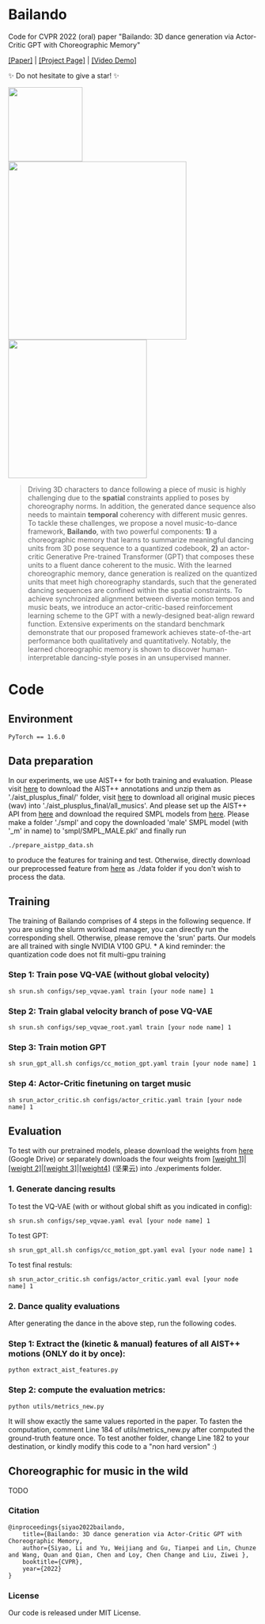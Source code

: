# Bailando
Code for CVPR 2022 (oral) paper "Bailando: 3D dance generation via Actor-Critic GPT with Choreographic Memory"


[[Paper]](https://arxiv.org/abs/2203.13055) | [[Project Page]](https://www.mmlab-ntu.com/project/bailando/index.html) |  [[Video Demo]](https://www.youtube.com/watch?v=YbXOcuMTzD8)

✨ Do not hesitate to give a star! ✨

<p float="left">
	<img src="https://github.com/lisiyao21/Bailando/blob/main/gifs/dance_gif1.gif" width="150" /> <img src="https://github.com/lisiyao21/Bailando/blob/main/gifs/dance_gif2.gif" width="360" /> <img width="280" src="https://github.com/lisiyao21/Bailando/blob/main/gifs/dance_gif3.gif"/>
	</p>

> Driving 3D characters to dance following a piece of music is highly challenging due to the **spatial** constraints applied to poses by choreography norms. In addition, the generated dance sequence also needs to maintain **temporal** coherency with different music genres. To tackle these challenges, we propose a novel music-to-dance framework, **Bailando**, with two powerful components: **1)** a choreographic memory that learns to summarize meaningful dancing units from 3D pose sequence to a quantized codebook, **2)** an actor-critic Generative Pre-trained Transformer (GPT) that composes these units to a fluent dance coherent to the music. With the learned choreographic memory, dance generation is
realized on the quantized units that meet high choreography standards, such that the generated dancing sequences are confined within the spatial constraints. To achieve synchronized alignment between diverse motion tempos and music beats, we introduce an actor-critic-based reinforcement learning scheme to the GPT  with a newly-designed beat-align reward function. Extensive experiments on the standard benchmark demonstrate that our proposed framework achieves state-of-the-art performance both qualitatively and quantitatively. Notably, the learned choreographic memory is shown to discover human-interpretable dancing-style poses in an unsupervised manner.

# Code

## Environment
    PyTorch == 1.6.0

## Data preparation

In our experiments, we use AIST++ for both training and evaluation. Please visit [here](https://google.github.io/aistplusplus_dataset/download.html) to download the AIST++ annotations and unzip them as './aist_plusplus_final/' folder, visit [here](https://aistdancedb.ongaaccel.jp/database_download/) to download all original music pieces (wav) into './aist_plusplus_final/all_musics'. And please set up the AIST++ API from [here](https://github.com/google/aistplusplus_api) and download the required SMPL models from [here](https://smpl.is.tue.mpg.de/). Please make a folder './smpl' and copy the downloaded 'male' SMPL model (with '_m' in name) to 'smpl/SMPL_MALE.pkl' and finally run 

    ./prepare_aistpp_data.sh

to produce the features for training and test. Otherwise, directly download our preprocessed feature from [here](https://drive.google.com/file/d/1EGJeBE1fE59ByjxR_-ipwV6Dz-Cx-stT/view?usp=sharing) as ./data folder if you don't wish to process the data.

## Training

The training of Bailando comprises of 4 steps in the following sequence. If you are using the slurm workload manager, you can directly run the corresponding shell. Otherwise, please remove the 'srun' parts. Our models are all trained with single NVIDIA V100 GPU. * A kind reminder: the quantization code does not fit multi-gpu training
<!-- If you are using the slurm workload manager, run the code as

If not, run -->

### Step 1: Train pose VQ-VAE (without global velocity)

    sh srun.sh configs/sep_vqvae.yaml train [your node name] 1

### Step 2: Train glabal velocity branch of pose VQ-VAE

    sh srun.sh configs/sep_vqvae_root.yaml train [your node name] 1

### Step 3: Train motion GPT

    sh srun_gpt_all.sh configs/cc_motion_gpt.yaml train [your node name] 1

### Step 4: Actor-Critic finetuning on target music 

    sh srun_actor_critic.sh configs/actor_critic.yaml train [your node name] 1

## Evaluation

To test with our pretrained models, please download the weights from [here](https://drive.google.com/file/d/1Fi0TIiBV6EQAQrBU0IOnlke2Nu4IcutC/view?usp=sharing) (Google Drive) or separately downloads the four weights from [[weight 1]](https://www.jianguoyun.com/p/DcicSkIQ6OS4CRiH8LYE)|[[weight 2]](https://www.jianguoyun.com/p/DTi-B1wQ6OS4CRjonbwEIAA)|[[weight 3]](https://www.jianguoyun.com/p/Dde220EQ6OS4CRiD8LYE)|[[weight4]](https://www.jianguoyun.com/p/DRHA80cQ6OS4CRiC8LYE) (坚果云) into ./experiments folder.

### 1. Generate dancing results

To test the VQ-VAE (with or without global shift as you indicated in config):

    sh srun.sh configs/sep_vqvae.yaml eval [your node name] 1

To test GPT:

    sh srun_gpt_all.sh configs/cc_motion_gpt.yaml eval [your node name] 1
   
To test final restuls:
    
    sh srun_actor_critic.sh configs/actor_critic.yaml eval [your node name] 1

### 2. Dance quality evaluations

After generating the dance in the above step, run the following codes.

### Step 1: Extract the (kinetic & manual) features of all AIST++ motions (ONLY do it by once):
    
    python extract_aist_features.py


### Step 2: compute the evaluation metrics:

    python utils/metrics_new.py

It will show exactly the same values reported in the paper. To fasten the computation, comment Line 184 of utils/metrics_new.py after computed the ground-truth feature once. To test another folder, change Line 182 to your destination, or kindly modify this code to a "non hard version" :)

## Choreographic for music in the wild
TODO

### Citation

    @inproceedings{siyao2022bailando,
	    title={Bailando: 3D dance generation via Actor-Critic GPT with Choreographic Memory,
	    author={Siyao, Li and Yu, Weijiang and Gu, Tianpei and Lin, Chunze and Wang, Quan and Qian, Chen and Loy, Chen Change and Liu, Ziwei },
	    booktitle={CVPR},
	    year={2022}
    }

### License

Our code is released under MIT License.

